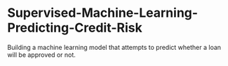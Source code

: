 # Supervised-Machine-Learning-Predicting-Credit-Risk
Building a machine learning model that attempts to predict whether a loan will be approved or not.
